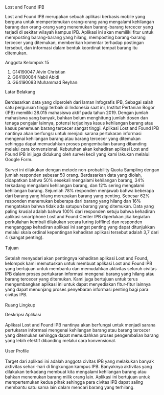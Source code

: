 Lost and Found IPB

Lost and Found IPB merupakan sebuah aplikasi berbasis mobile yang berguna untuk mempertemukan orang-orang yang mengalami kehilangan barang dan orang-orang yang menemukan barang-barang tercecer yang terjadi di sekitar wilayah kampus IPB. Aplikasi ini akan memiliki fitur untuk memposting barang-barang yang hilang, memposting barang-barang tercecer yang ditemukan, memberikan komentar terhadap postingan tersebut, dan informasi dalam bentuk koordinat tempat barang itu ditemukan.

Anggota Kelompok 15

1. G14190047 Alvin Christian
2. G64190064 Nabil Abidi
3. G64190083 Muhammad Reyhan

Latar Belakang\
\
Berdasarkan data yang diperoleh dari laman Infografis IPB, Sebagai salah satu perguruan tinggi terbaik di Indonesia saat ini, Institut Pertanian Bogor (IPB) memiliki 28.015 mahasiswa aktif pada tahun 2019. Dengan jumlah mahasiswa yang banyak, bahkan belum menghitung jumlah dosen dan tenaga pengajar lainnya, potensi terjadinya kasus kehilangan barang atau kasus penemuan barang tercecer sangat tinggi. Aplikasi Lost and Found IPB nantinya akan berfungsi untuk menjadi sarana pertukaran informasi mengenai kehilangan barang atau barang tercecer yang ditemukan sehingga dapat memudahkan proses pengembalian barang dibanding melalui cara konvensional. Kebutuhan akan kehadiran aplikasi Lost and Found IPB ini juga didukung oleh survei kecil yang kami lakukan melalui Google Form.\
\
Survei ini dilakukan dengan metode non-probability Quota Sampling dengan jumlah responden sebesar 50 orang. Berdasarkan data yang diolah, didapatkan bahwa 50% sesekali mengalami kehilangan barang, 34% terkadang mengalami kehilangan barang, dan 12% sering mengalami kehilangan barang. Sejumlah 78% responden menjawab bahwa beberapa dari barang yang hilang merupakan barang yang penting. Sebesar 62% responden menemukan beberapa dari barang yang hilang dan 16% mengatakan bahwa tidak ada satupun barang yang ditemukan. Data yang paling krusial adalah bahwa 100% dari responden setuju bahwa kehadiran aplikasi smartphone Lost and Found Center IPB diperlukan jika kegiatan perkuliahan kembali dilakukan secara luring (offline) dan responden menganggap kehadiran aplikasi ini sangat penting yang dapat ditunjukkan melalui skala ordinal kepentingan kehadiran aplikasi tersebut adalah 3,7 dari 4 (sangat penting).\
\
Tujuan\
\
Setelah menyadari akan pentingnya kehadiran aplikasi Lost and Found, kelompok kami memutuskan untuk membuat aplikasi Lost and Found IPB yang bertujuan untuk membantu dan memudahkan aktivitas seluruh civitas IPB dalam proses pertukaran informasi mengenai barang yang hilang atau barang tercecer yang ditemukan. Kami juga bertujuan untuk terus mengembangkan aplikasi ini untuk dapat menyediakan fitur-fitur lainnya yang dapat menunjang proses penyebaran informasi penting bagi para civitas IPB.\
\
Ruang Lingkup


Deskripsi Aplikasi\
\
Aplikasi Lost and Found IPB nantinya akan berfungsi untuk menjadi sarana pertukaran informasi mengenai kehilangan barang atau barang tercecer yang ditemukan sehingga dapat memudahkan proses pengembalian barang yang lebih efektif dibanding melalui cara konvensional.\
\
User Profile\
\
Target dari aplikasi ini adalah anggota civitas IPB yang melakukan banyak aktivitas sehari-hari di lingkungan kampus IPB. Banyaknya aktivitas yang dilakukan terkadang membuat kita mengalami kehilangan barang atau bahkan menemukan barang milik orang lain. Aplikasi ini bertujuan untuk mempertemukan kedua pihak sehingga para civitas IPB dapat saling membantu satu sama lain dalam mencari barang yang terhilang.




